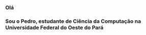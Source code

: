 ### Olá
### Sou o Pedro, estudante de Ciência da Computação na Universidade Federal do Oeste do Pará

<!--
**pedro-pimentel/pedro-pimentel** is a ✨ _special_ ✨ repository because its `README.md` (this file) appears on your GitHub profile.

Here are some ideas to get you started:

🔭 Atualmente estou estudando Javascript e tecnologias derivadas como React Vue
- 🌱 I’m currently learning ...
- 👯 I’m looking to collaborate on ...
- 🤔 I’m looking for help with ...
- 💬 Ask me about ...
- 📫 How to reach me: ...
- 😄 Pronouns: ...
- ⚡ Fun fact: ...
-->
